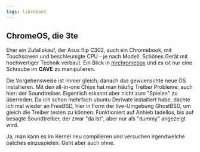 ```yaml
---
tags: libreboot
---
```

## ChromeOS, die 3te
Eher ein Zufallskauf, der Asus flip C302, auch ein Chromebook, mit Touchscreen und beschleunigte CPU - je nach Modell.
Schönes Gerät mit hochwertiger Technik verbaut. Ein Blick in [mrchromebox](https://mrchromebox.tech/#devices) und es ist nur eine Schraube im **CAVE** zu manipulieren.

Die Vorgehensweise ist immer gleich; danach das gewuenschte neue OS installieren. Mit den all-in-one Chips hat man häufig Treiber Probleme; auch hier: der Soundtreiber. Eigentlich erkannt aber nicht zum "Spielen" zu überreden.
Da ich schon mehrfach ubuntu Derivate installiert habe, dachte ich mal wieder an FreeBSD, hier in Form der live-Umgebung GhostBSD, um gleich die Treiber testen zu können. Funktioniert auf Anhieb tadellos, bis auf besagte Soundtreiber, der zwar "da ist", aber nur als "dummy" angezeigt wird.

Ja, man kann es im Kernel neu compilieren und versuchen irgendwelche patches einzuspielen. Geht aber auch ohne.
